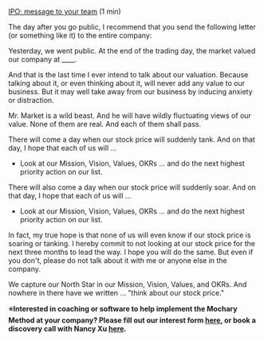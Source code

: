 [IPO: message to your team](https://docs.google.com/document/d/1oWVdHPK5vuzfOK4Onojo9xjYBFvaM18cNxLk9wVcJxI/edit) (1 min)

The day after you go public, I recommend that you send the following letter (or something like it) to the entire company:

Yesterday, we went public. At the end of the trading day, the market valued our company at \_\_\_\_.

And that is the last time I ever intend to talk about our valuation. Because talking about it, or even thinking about it, will never add any value to our business. But it may well take away from our business by inducing anxiety or distraction.

Mr. Market is a wild beast. And he will have wildly fluctuating views of our value. None of them are real. And each of them shall pass.

There will come a day when our stock price will suddenly tank. And on that day, I hope that each of us will ...

- Look at our Mission, Vision, Values, OKRs ... and do the next highest priority action on our list.

There will also come a day when our stock price will suddenly soar. And on that day, I hope that each of us will ...

- Look at our Mission, Vision, Values, OKRs ... and do the next highest priority action on our list.

In fact, my true hope is that none of us will even know if our stock price is soaring or tanking. I hereby commit to not looking at our stock price for the next three months to lead the way. I hope you will do the same. But even if you don't, please do not talk about it with me or anyone else in the company.

We capture our North Star in our Mission, Vision, Values, and OKRs. And nowhere in there have we written … "think about our stock price."

**⭐Interested in coaching or software to help implement the Mochary Method at your company? Please fill out our interest form [here](https://mocharymethod.typeform.com/interest), or book a discovery call with Nancy Xu [here](https://calendly.com/nancy-mm/30).**
